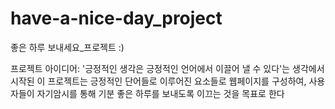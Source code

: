 # have-a-nice-day_project
좋은 하루 보내세요_프로젝트 :)

 프로젝트 아이디어:
'긍정적인 생각은 긍정적인 언어에서 이끌어 낼 수 있다'는 생각에서 시작된 이 프로젝트는
긍정적인 단어들로 이루어진 요소들로 웹페이지를 구성하여, 사용자들이 자기암시를 통해 기분 좋은 하루를 보내도록 이끄는 것을 목표로 한다
